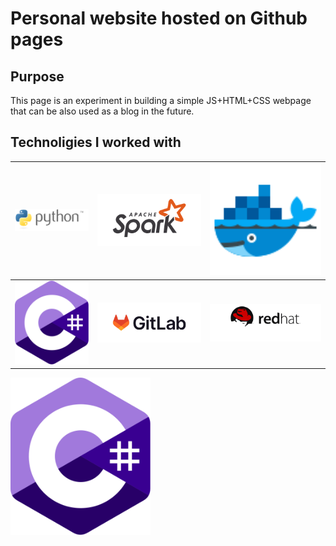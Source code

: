 # Personal website hosted on Github pages

## Purpose

This page is an experiment in building a simple JS+HTML+CSS webpage that can be also used as a blog in the future. 

## Technoligies I worked with
|  <img src="sources/python.svg" style="width:20em;"> | <img src="sources/apache-spark.svg" style="width:20em;">  | <img src="sources/docker.svg" style="width:20em;">  |
|---|---|---|
|  <img src="sources/c-sharp.svg" style="width:16em;"> | <img src="sources/gitlab.svg" style="width:28em;">  | <img src="sources/redhat.svg" style="width:30em;">  |

<img src="sources/c-sharp.svg" style="width:16em;">
